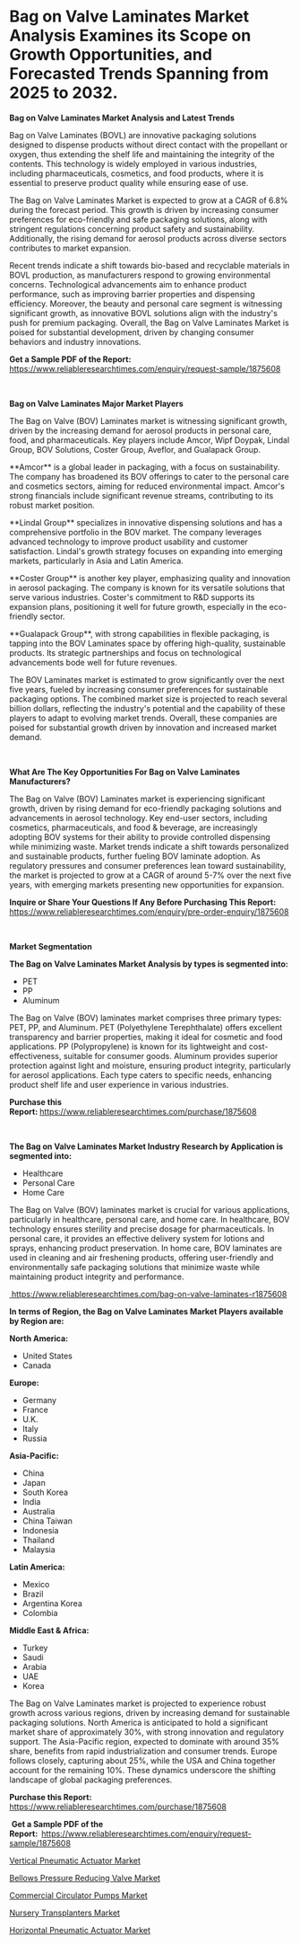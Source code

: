 <p><h1>Bag on Valve Laminates Market Analysis Examines its Scope on Growth Opportunities, and Forecasted Trends Spanning from 2025 to 2032.</h1></p><p><strong>Bag on Valve Laminates Market Analysis and Latest Trends</strong></p>
<p><p>Bag on Valve Laminates (BOVL) are innovative packaging solutions designed to dispense products without direct contact with the propellant or oxygen, thus extending the shelf life and maintaining the integrity of the contents. This technology is widely employed in various industries, including pharmaceuticals, cosmetics, and food products, where it is essential to preserve product quality while ensuring ease of use.</p><p>The Bag on Valve Laminates Market is expected to grow at a CAGR of 6.8% during the forecast period. This growth is driven by increasing consumer preferences for eco-friendly and safe packaging solutions, along with stringent regulations concerning product safety and sustainability. Additionally, the rising demand for aerosol products across diverse sectors contributes to market expansion.</p><p>Recent trends indicate a shift towards bio-based and recyclable materials in BOVL production, as manufacturers respond to growing environmental concerns. Technological advancements aim to enhance product performance, such as improving barrier properties and dispensing efficiency. Moreover, the beauty and personal care segment is witnessing significant growth, as innovative BOVL solutions align with the industry's push for premium packaging. Overall, the Bag on Valve Laminates Market is poised for substantial development, driven by changing consumer behaviors and industry innovations.</p></p>
<p><strong>Get a Sample PDF of the Report:&nbsp;</strong> <a href="https://www.reliableresearchtimes.com/enquiry/request-sample/1875608?utm_campaign=2244&utm_medium=2&utm_source=Github&utm_content=ia&utm_term=28022025&utm_id=bag-on-valve-laminates">https://www.reliableresearchtimes.com/enquiry/request-sample/1875608</a></p>
<p>&nbsp;</p>
<p><strong>Bag on Valve Laminates Major Market Players</strong></p>
<p><p>The Bag on Valve (BOV) Laminates market is witnessing significant growth, driven by the increasing demand for aerosol products in personal care, food, and pharmaceuticals. Key players include Amcor, Wipf Doypak, Lindal Group, BOV Solutions, Coster Group, Aveflor, and Gualapack Group.</p><p>**Amcor** is a global leader in packaging, with a focus on sustainability. The company has broadened its BOV offerings to cater to the personal care and cosmetics sectors, aiming for reduced environmental impact. Amcor's strong financials include significant revenue streams, contributing to its robust market position.</p><p>**Lindal Group** specializes in innovative dispensing solutions and has a comprehensive portfolio in the BOV market. The company leverages advanced technology to improve product usability and customer satisfaction. Lindal's growth strategy focuses on expanding into emerging markets, particularly in Asia and Latin America.</p><p>**Coster Group** is another key player, emphasizing quality and innovation in aerosol packaging. The company is known for its versatile solutions that serve various industries. Coster's commitment to R&D supports its expansion plans, positioning it well for future growth, especially in the eco-friendly sector.</p><p>**Gualapack Group**, with strong capabilities in flexible packaging, is tapping into the BOV Laminates space by offering high-quality, sustainable products. Its strategic partnerships and focus on technological advancements bode well for future revenues.</p><p>The BOV Laminates market is estimated to grow significantly over the next five years, fueled by increasing consumer preferences for sustainable packaging options. The combined market size is projected to reach several billion dollars, reflecting the industry's potential and the capability of these players to adapt to evolving market trends. Overall, these companies are poised for substantial growth driven by innovation and increased market demand.</p></p>
<p>&nbsp;</p>
<p><strong>What Are The Key Opportunities For Bag on Valve Laminates Manufacturers?</strong></p>
<p><p>The Bag on Valve (BOV) Laminates market is experiencing significant growth, driven by rising demand for eco-friendly packaging solutions and advancements in aerosol technology. Key end-user sectors, including cosmetics, pharmaceuticals, and food & beverage, are increasingly adopting BOV systems for their ability to provide controlled dispensing while minimizing waste. Market trends indicate a shift towards personalized and sustainable products, further fueling BOV laminate adoption. As regulatory pressures and consumer preferences lean toward sustainability, the market is projected to grow at a CAGR of around 5-7% over the next five years, with emerging markets presenting new opportunities for expansion.</p></p>
<p><strong>Inquire or Share Your Questions If Any Before Purchasing This Report:</strong> <a href="https://www.reliableresearchtimes.com/enquiry/pre-order-enquiry/1875608?utm_campaign=2244&utm_medium=2&utm_source=Github&utm_content=ia&utm_term=28022025&utm_id=bag-on-valve-laminates">https://www.reliableresearchtimes.com/enquiry/pre-order-enquiry/1875608</a></p>
<p>&nbsp;</p>
<p><strong>Market Segmentation</strong></p>
<p><strong>The Bag on Valve Laminates Market Analysis by types is segmented into:</strong></p>
<p><ul><li>PET</li><li>PP</li><li>Aluminum</li></ul></p>
<p><p>The Bag on Valve (BOV) laminates market comprises three primary types: PET, PP, and Aluminum. PET (Polyethylene Terephthalate) offers excellent transparency and barrier properties, making it ideal for cosmetic and food applications. PP (Polypropylene) is known for its lightweight and cost-effectiveness, suitable for consumer goods. Aluminum provides superior protection against light and moisture, ensuring product integrity, particularly for aerosol applications. Each type caters to specific needs, enhancing product shelf life and user experience in various industries.</p></p>
<p><strong>Purchase this Report:&nbsp;</strong><a href="https://www.reliableresearchtimes.com/purchase/1875608?utm_campaign=2244&utm_medium=2&utm_source=Github&utm_content=ia&utm_term=28022025&utm_id=bag-on-valve-laminates">https://www.reliableresearchtimes.com/purchase/1875608</a></p>
<p>&nbsp;</p>
<p><strong>The Bag on Valve Laminates Market Industry Research by Application is segmented into:</strong></p>
<p><ul><li>Healthcare</li><li>Personal Care</li><li>Home Care</li></ul></p>
<p><p>The Bag on Valve (BOV) laminates market is crucial for various applications, particularly in healthcare, personal care, and home care. In healthcare, BOV technology ensures sterility and precise dosage for pharmaceuticals. In personal care, it provides an effective delivery system for lotions and sprays, enhancing product preservation. In home care, BOV laminates are used in cleaning and air freshening products, offering user-friendly and environmentally safe packaging solutions that minimize waste while maintaining product integrity and performance.</p></p>
<p><a href="https://www.reliableresearchtimes.com/bag-on-valve-laminates-r1875608?utm_campaign=2244&utm_medium=2&utm_source=Github&utm_content=ia&utm_term=28022025&utm_id=bag-on-valve-laminates">&nbsp;https://www.reliableresearchtimes.com/bag-on-valve-laminates-r1875608</a></p>
<p><strong>In terms of Region, the Bag on Valve Laminates Market Players available by Region are:</strong></p>
<p>
    <p> <strong> North America: </strong>
        <ul>
            <li>United States</li>
            <li>Canada</li>
        </ul>
        </p> 
    <p> <strong> Europe: </strong>
        <ul>
            <li>Germany</li>
            <li>France</li>
            <li>U.K.</li>
            <li>Italy</li>
            <li>Russia</li>
        </ul>
        </p> 
    <p> <strong> Asia-Pacific: </strong>
        <ul>
            <li>China</li>
            <li>Japan</li>
            <li>South Korea</li>
            <li>India</li>
            <li>Australia</li>
            <li>China Taiwan</li>
            <li>Indonesia</li>
            <li>Thailand</li>
            <li>Malaysia</li>
        </ul>
        </p> 
    <p> <strong> Latin America: </strong>
        <ul>
            <li>Mexico</li>
            <li>Brazil</li>
            <li>Argentina Korea</li>
            <li>Colombia</li>
        </ul>
        </p> 
    <p> <strong> Middle East & Africa: </strong>
        <ul>
            <li>Turkey</li>
            <li>Saudi</li>
            <li>Arabia</li>
            <li>UAE</li>
            <li>Korea</li>
        </ul>
    </p>
    </p>
<p><p>The Bag on Valve Laminates market is projected to experience robust growth across various regions, driven by increasing demand for sustainable packaging solutions. North America is anticipated to hold a significant market share of approximately 30%, with strong innovation and regulatory support. The Asia-Pacific region, expected to dominate with around 35% share, benefits from rapid industrialization and consumer trends. Europe follows closely, capturing about 25%, while the USA and China together account for the remaining 10%. These dynamics underscore the shifting landscape of global packaging preferences.</p></p>
<p><strong>Purchase this Report: </strong><a href="https://www.reliableresearchtimes.com/purchase/1875608?utm_campaign=2244&utm_medium=2&utm_source=Github&utm_content=ia&utm_term=28022025&utm_id=bag-on-valve-laminates">https://www.reliableresearchtimes.com/purchase/1875608</a></p>
<p>&nbsp;<strong>Get a Sample PDF of the Report:&nbsp;&nbsp;</strong><a href="https://www.reliableresearchtimes.com/enquiry/request-sample/1875608?utm_campaign=2244&utm_medium=2&utm_source=Github&utm_content=ia&utm_term=28022025&utm_id=bag-on-valve-laminates">https://www.reliableresearchtimes.com/enquiry/request-sample/1875608</a></p>
<p><strong></strong></p>
<p><p><a href="https://github.com/krulicfidura/Market-Research-Report-List-1/blob/main/vertical-pneumatic-actuator-market.md?utm_campaign=2244&utm_medium=2&utm_source=Github&utm_content=ia&utm_term=28022025&utm_id=bag-on-valve-laminates">Vertical Pneumatic Actuator Market</a></p><p><a href="https://github.com/hunanuzmez/Market-Research-Report-List-1/blob/main/bellows-pressure-reducing-valve-market.md?utm_campaign=2244&utm_medium=2&utm_source=Github&utm_content=ia&utm_term=28022025&utm_id=bag-on-valve-laminates">Bellows Pressure Reducing Valve Market</a></p><p><a href="https://github.com/denbelnmer50/Market-Research-Report-List-1/blob/main/commercial-circulator-pumps-market.md?utm_campaign=2244&utm_medium=2&utm_source=Github&utm_content=ia&utm_term=28022025&utm_id=bag-on-valve-laminates">Commercial Circulator Pumps Market</a></p><p><a href="https://github.com/mriwacraane/Market-Research-Report-List-1/blob/main/nursery-transplanters-market.md?utm_campaign=2244&utm_medium=2&utm_source=Github&utm_content=ia&utm_term=28022025&utm_id=bag-on-valve-laminates">Nursery Transplanters Market</a></p><p><a href="https://github.com/shewlisapsai/Market-Research-Report-List-1/blob/main/horizontal-pneumatic-actuator-market.md?utm_campaign=2244&utm_medium=2&utm_source=Github&utm_content=ia&utm_term=28022025&utm_id=bag-on-valve-laminates">Horizontal Pneumatic Actuator Market</a></p></p>